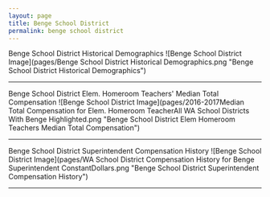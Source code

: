 ```yaml
---
layout: page
title: Benge School District
permalink: benge school district
---
```



Benge School District Historical Demographics
![Benge School District Image](pages/Benge School District Historical Demographics.png "Benge School District Historical Demographics")

___

Benge School District Elem. Homeroom Teachers' Median Total Compensation
![Benge School District Image](pages/2016-2017Median Total Compensation for Elem. Homeroom TeacherAll WA School Districts With Benge Highlighted.png "Benge School District Elem Homeroom Teachers Median Total Compensation")

___

Benge School District Superintendent Compensation History
![Benge School District Image](pages/WA School District Compensation History for Benge Superintendent ConstantDollars.png "Benge School District Superintendent Compensation History")

___

